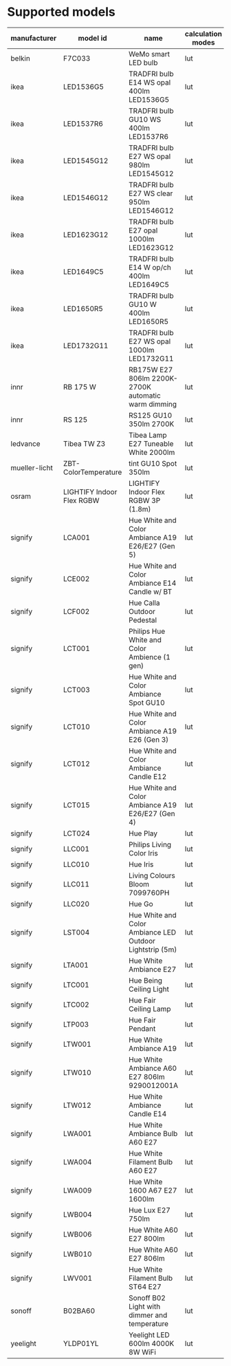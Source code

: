 # Supported models
|manufacturer |        model id         |                          name                          |calculation modes| color modes |
|-------------|-------------------------|--------------------------------------------------------|-----------------|-------------|
|belkin       |F7C033                   |WeMo smart LED bulb                                     |lut              |brightness   |
|ikea         |LED1536G5                |TRADFRI bulb E14 WS opal 400lm LED1536G5                |lut              |color_temp   |
|ikea         |LED1537R6                |TRADFRI bulb GU10 WS 400lm LED1537R6                    |lut              |color_temp   |
|ikea         |LED1545G12               |TRADFRI bulb E27 WS opal 980lm LED1545G12               |lut              |color_temp   |
|ikea         |LED1546G12               |TRADFRI bulb E27 WS clear 950lm LED1546G12              |lut              |color_temp   |
|ikea         |LED1623G12               |TRADFRI bulb E27 opal 1000lm LED1623G12                 |lut              |brightness   |
|ikea         |LED1649C5                |TRADFRI bulb E14 W op/ch 400lm LED1649C5                |lut              |brightness   |
|ikea         |LED1650R5                |TRADFRI bulb GU10 W 400lm LED1650R5                     |lut              |brightness   |
|ikea         |LED1732G11               |TRADFRI bulb E27 WS opal 1000lm LED1732G11              |lut              |color_temp   |
|innr         |RB 175 W                 |RB175W E27 806lm 2200K-2700K automatic warm dimming     |lut              |brightness   |
|innr         |RS 125                   |RS125 GU10 350lm 2700K                                  |lut              |brightness   |
|ledvance     |Tibea TW Z3              |Tibea Lamp E27 Tuneable White 2000lm                    |lut              |color_temp   |
|mueller-licht|ZBT-ColorTemperature     |tint GU10 Spot 350lm                                    |lut              |color_temp   |
|osram        |LIGHTIFY Indoor Flex RGBW|LIGHTIFY Indoor Flex RGBW 3P (1.8m)                     |lut              |color_temp,hs|
|signify      |LCA001                   |Hue White and Color Ambiance A19 E26/E27 (Gen 5)        |lut              |color_temp,hs|
|signify      |LCE002                   |Hue White and Color Ambiance E14 Candle w/ BT           |lut              |color_temp,hs|
|signify      |LCF002                   |Hue Calla Outdoor Pedestal                              |lut              |color_temp,hs|
|signify      |LCT001                   |Philips Hue White and Color Ambience (1 gen)            |lut              |color_temp,hs|
|signify      |LCT003                   |Hue White and Color Ambiance Spot GU10                  |lut              |color_temp,hs|
|signify      |LCT010                   |Hue White and Color Ambiance A19 E26 (Gen 3)            |lut              |color_temp,hs|
|signify      |LCT012                   |Hue White and Color Ambiance Candle E12                 |lut              |color_temp,hs|
|signify      |LCT015                   |Hue White and Color Ambiance A19 E26/E27 (Gen 4)        |lut              |color_temp,hs|
|signify      |LCT024                   |Hue Play                                                |lut              |color_temp,hs|
|signify      |LLC001                   |Philips Living Color Iris                               |lut              |hs           |
|signify      |LLC010                   |Hue Iris                                                |lut              |hs           |
|signify      |LLC011                   |Living Colours Bloom 7099760PH                          |lut              |hs           |
|signify      |LLC020                   |Hue Go                                                  |lut              |color_temp,hs|
|signify      |LST004                   |Hue White and Color Ambiance LED Outdoor Lightstrip (5m)|lut              |color_temp,hs|
|signify      |LTA001                   |Hue White Ambiance E27                                  |lut              |color_temp   |
|signify      |LTC001                   |Hue Being Ceiling Light                                 |lut              |color_temp   |
|signify      |LTC002                   |Hue Fair Ceiling Lamp                                   |lut              |color_temp   |
|signify      |LTP003                   |Hue Fair Pendant                                        |lut              |color_temp   |
|signify      |LTW001                   |Hue White Ambiance A19                                  |lut              |color_temp   |
|signify      |LTW010                   |Hue White Ambiance A60 E27 806lm 9290012001A            |lut              |color_temp   |
|signify      |LTW012                   | Hue White Ambiance Candle E14                          |lut              |color_temp   |
|signify      |LWA001                   |Hue White Ambiance Bulb A60 E27                         |lut              |brightness   |
|signify      |LWA004                   |Hue White Filament Bulb A60 E27                         |lut              |brightness   |
|signify      |LWA009                   |Hue White 1600 A67 E27 1600lm                           |lut              |brightness   |
|signify      |LWB004                   |Hue Lux E27 750lm                                       |lut              |brightness   |
|signify      |LWB006                   |Hue White A60 E27 800lm                                 |lut              |brightness   |
|signify      |LWB010                   |Hue White A60 E27 806lm                                 |lut              |brightness   |
|signify      |LWV001                   |Hue White Filament Bulb ST64 E27                        |lut              |brightness   |
|sonoff       |B02BA60                  |Sonoff B02 Light with dimmer and temperature            |lut              |color_temp   |
|yeelight     |YLDP01YL                 |Yeelight LED 600lm 4000K 8W WiFi                        |lut              |brightness   |
